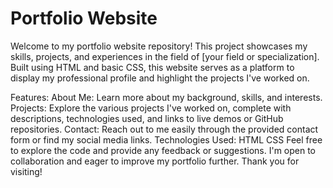 # Portfolio Website

Welcome to my portfolio website repository! This project showcases my skills, projects, and experiences in the field of [your field or specialization]. Built using HTML and basic CSS, this website serves as a platform to display my professional profile and highlight the projects I've worked on.

Features:
About Me: Learn more about my background, skills, and interests.
Projects: Explore the various projects I've worked on, complete with descriptions, technologies used, and links to live demos or GitHub repositories.
Contact: Reach out to me easily through the provided contact form or find my social media links.
Technologies Used:
HTML
CSS
Feel free to explore the code and provide any feedback or suggestions. I'm open to collaboration and eager to improve my portfolio further. Thank you for visiting!

